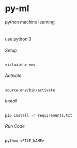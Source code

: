 # py-ml

python machine learning

#
use python 3

###### Setup

```
virtualenv env
```


###### Activate

```
source env/bin/activate
```


###### Install

```
pip install -r requirements.txt
```


###### Run Code

```
python <FILE_NAME>
```
